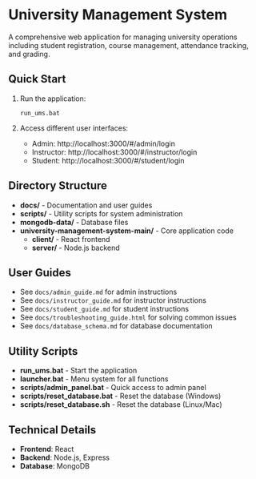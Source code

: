 # University Management System

A comprehensive web application for managing university operations including student registration, course management, attendance tracking, and grading.

## Quick Start

1. Run the application:
   ```
   run_ums.bat
   ```
   
2. Access different user interfaces:
   - Admin: http://localhost:3000/#/admin/login
   - Instructor: http://localhost:3000/#/instructor/login
   - Student: http://localhost:3000/#/student/login

## Directory Structure

- **docs/** - Documentation and user guides
- **scripts/** - Utility scripts for system administration
- **mongodb-data/** - Database files 
- **university-management-system-main/** - Core application code
  - **client/** - React frontend
  - **server/** - Node.js backend

## User Guides

- See `docs/admin_guide.md` for admin instructions
- See `docs/instructor_guide.md` for instructor instructions
- See `docs/student_guide.md` for student instructions
- See `docs/troubleshooting_guide.html` for solving common issues
- See `docs/database_schema.md` for database documentation

## Utility Scripts

- **run_ums.bat** - Start the application
- **launcher.bat** - Menu system for all functions
- **scripts/admin_panel.bat** - Quick access to admin panel
- **scripts/reset_database.bat** - Reset the database (Windows)
- **scripts/reset_database.sh** - Reset the database (Linux/Mac)

## Technical Details

- **Frontend**: React
- **Backend**: Node.js, Express
- **Database**: MongoDB